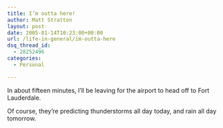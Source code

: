 ```yaml
---
title: I’m outta here!
author: Matt Stratton
layout: post
date: 2005-01-14T10:23:00+00:00
url: /life-in-general/im-outta-here
dsq_thread_id:
  - 28252496
categories:
  - Personal

---
```

In about fifteen minutes, I&#8217;ll be leaving for the airport to head off to Fort Lauderdale.

Of course, they&#8217;re predicting thunderstorms all day today, and rain all day tomorrow.
